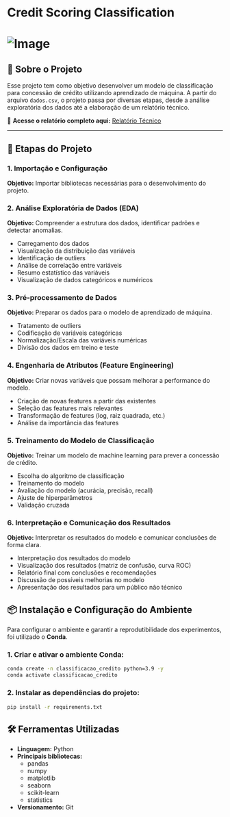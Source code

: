 # Credit Scoring Classification

# ![Image](https://github.com/user-attachments/assets/fa7f02c2-d5e2-4b25-bb67-bcae1e3be72b)

## 📌 Sobre o Projeto
Esse projeto tem como objetivo desenvolver um modelo de classificação para concessão de crédito utilizando aprendizado de máquina. A partir do arquivo `dados.csv`, o projeto passa por diversas etapas, desde a análise exploratória dos dados até a elaboração de um relatório técnico.

📄 **Acesse o relatório completo aqui:** [Relatório Técnico](https://github.com/beatrizalmeidaf/credit-scoring-ml-classification/blob/main/Relatorio-BeatrizAlmeida.pdf)

---

## 🚀 Etapas do Projeto

###  1. Importação e Configuração
**Objetivo:** Importar bibliotecas necessárias para o desenvolvimento do projeto.
 
### 2. Análise Exploratória de Dados (EDA)
**Objetivo:** Compreender a estrutura dos dados, identificar padrões e detectar anomalias.
- Carregamento dos dados
- Visualização da distribuição das variáveis 
- Identificação de outliers 
- Análise de correlação entre variáveis 
- Resumo estatístico das variáveis
- Visualização de dados categóricos e numéricos 

### 3. Pré-processamento de Dados
**Objetivo:** Preparar os dados para o modelo de aprendizado de máquina.
- Tratamento de outliers 
- Codificação de variáveis categóricas
- Normalização/Escala das variáveis numéricas
- Divisão dos dados em treino e teste

### 4. Engenharia de Atributos (Feature Engineering)
**Objetivo:** Criar novas variáveis que possam melhorar a performance do modelo.
- Criação de novas features a partir das existentes 
- Seleção das features mais relevantes 
- Transformação de features (log, raiz quadrada, etc.) 
- Análise da importância das features 

### 5. Treinamento do Modelo de Classificação
**Objetivo:** Treinar um modelo de machine learning para prever a concessão de crédito.
- Escolha do algoritmo de classificação 
- Treinamento do modelo 
- Avaliação do modelo (acurácia, precisão, recall) 
- Ajuste de hiperparâmetros
- Validação cruzada 

### 6. Interpretação e Comunicação dos Resultados
**Objetivo:** Interpretar os resultados do modelo e comunicar conclusões de forma clara.
- Interpretação dos resultados do modelo
- Visualização dos resultados (matriz de confusão, curva ROC) 
- Relatório final com conclusões e recomendações 
- Discussão de possíveis melhorias no modelo 
- Apresentação dos resultados para um público não técnico  

## 📦 Instalação e Configuração do Ambiente
Para configurar o ambiente e garantir a reprodutibilidade dos experimentos, foi utilizado o **Conda**.

### 1. Criar e ativar o ambiente Conda:
```bash
conda create -n classificacao_credito python=3.9 -y
conda activate classificacao_credito
```

### 2. Instalar as dependências do projeto:
```bash
pip install -r requirements.txt
```

## 🛠️ Ferramentas Utilizadas  

- **Linguagem:** Python  
- **Principais bibliotecas:**  
  - pandas  
  - numpy  
  - matplotlib  
  - seaborn  
  - scikit-learn  
  - statistics  
- **Versionamento:** Git 

